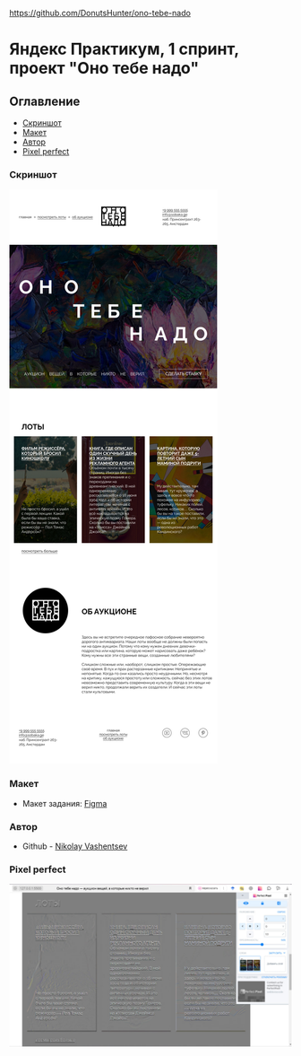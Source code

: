 https://github.com/DonutsHunter/ono-tebe-nado

# Яндекс Практикум, 1 спринт, проект "Оно тебе надо"

## Оглавление

- [Скриншот](#скриншот)
- [Макет](#макет)
- [Автор](#автор)
- [Pixel perfect](#pixel-perfect)

### Скриншот

![](1100.png)

### Макет

- Макет задания: [Figma](https://www.figma.com/design/8KwhMpv8qnDocX4NVFQBpn/%D0%9E%D0%BD%D0%BE-%D1%82%D0%B5%D0%B1%D0%B5-%D0%BD%D0%B0%D0%B4%D0%BE?node-id=1-2&t=RxQZ3LYdxPTy1Pqa-1)

### Автор 

- Github - [Nikolay Vashentsev](https://github.com/DonutsHunter)

### Pixel perfect

![](Pixel_perfect.jpg)




